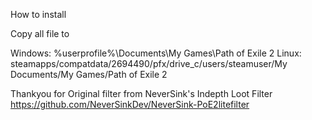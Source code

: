 How to install

Copy all file to 

Windows: %userprofile%\Documents\My Games\Path of Exile 2
Linux: steamapps/compatdata/2694490/pfx/drive_c/users/steamuser/My Documents/My Games/Path of Exile 2


Thankyou for Original filter from  NeverSink's Indepth Loot Filter
https://github.com/NeverSinkDev/NeverSink-PoE2litefilter